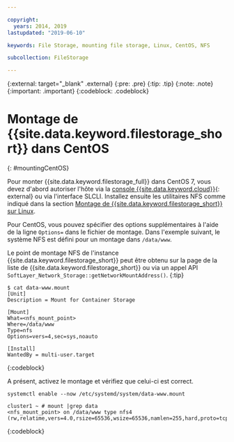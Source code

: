 ```yaml
---

copyright:
  years: 2014, 2019
lastupdated: "2019-06-10"

keywords: File Storage, mounting file storage, Linux, CentOS, NFS

subcollection: FileStorage

---
```

{:external: target="_blank" .external}
{:pre: .pre}
{:tip: .tip}
{:note: .note}
{:important: .important}
{:codeblock: .codeblock}


# Montage de {{site.data.keyword.filestorage_short}} dans CentOS
{: #mountingCentOS}

Pour monter {{site.data.keyword.filestorage_full}} dans CentOS 7, vous devez d'abord autoriser l'hôte via la [console {{site.data.keyword.cloud}}](https://{DomainName}/classic){: external} ou via l'interface SLCLI. Installez ensuite les utilitaires NFS comme indiqué dans la section [Montage de {{site.data.keyword.filestorage_short}} sur Linux](/docs/infrastructure/FileStorage?topic=FileStorage-mountingLinux).

Pour CentOS, vous pouvez spécifier des options supplémentaires à l'aide de la ligne `Options=` dans le fichier de montage. Dans l'exemple suivant, le système NFS est défini pour un montage dans `/data/www`.

Le point de montage NFS de l'instance {{site.data.keyword.filestorage_short}} peut être obtenu sur la page de la liste de {{site.data.keyword.filestorage_short}} ou via un appel API `SoftLayer_Network_Storage::getNetworkMountAddress()`.
{:tip}

```
$ cat data-www.mount
[Unit]
Description = Mount for Container Storage

[Mount]
What=<nfs_mount_point>
Where=/data/www
Type=nfs
Options=vers=4,sec=sys,noauto

[Install]
WantedBy = multi-user.target
```
{:codeblock}

A présent, activez le montage et vérifiez que celui-ci est correct.

```
systemctl enable --now /etc/systemd/system/data-www.mount

cluster1 ~ # mount |grep data
<nfs_mount_point> on /data/www type nfs4 (rw,relatime,vers=4.0,rsize=65536,wsize=65536,namlen=255,hard,proto=tcp,port=0,timeo=600,retrans=2,sec=sys,clientaddr=10.81.x.x,local_lock=none,addr=10.1.x.x)
```
{:codeblock}
